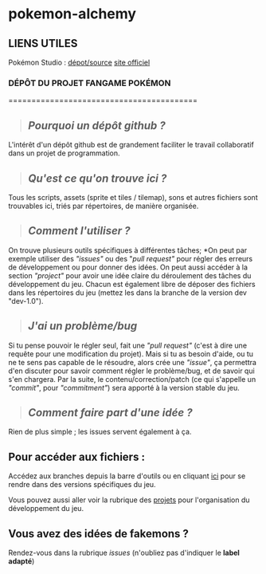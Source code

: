 # pokemon-alchemy

## LIENS UTILES
Pokémon Studio : [dépot/source](https://github.com/PokemonWorkshop/PokemonStudio/releases)
                 [site officiel](https://pokemonworkshop.com/fr/studio)


### **DÉPÔT DU PROJET FANGAME POKÉMON**
=========================================

>## *Pourquoi un dépôt github ?*
L'intérêt d'un dépôt github est de grandement faciliter le travail collaboratif dans un projet de programmation.


>## *Qu'est ce qu'on trouve ici ?*
Tous les scripts, assets (sprite et tiles / tilemap), sons et autres fichiers sont trouvables ici, triés par répertoires, de manière organisée.

>## *Comment l'utiliser ?*
On trouve plusieurs outils spécifiques à différentes tâches; *On peut par exemple utiliser des *"issues"* ou des "*pull request"* pour régler des erreurs de développement ou pour donner des idées. On peut aussi accéder à la section *"project"* pour avoir une idée claire du déroulement des tâches du développement du jeu.
Chacun est également libre de déposer des fichiers dans les répertoires du jeu (mettez les dans la branche de la version dev "dev-1.0").

>## *J'ai un problème/bug*
Si tu pense pouvoir le régler seul, fait une *"pull request"* (c'est à dire une requête pour une modification du projet).
Mais si tu as besoin d'aide, ou tu ne te sens pas capable de le résoudre, alors crée une *"issue"*, ça permettra d'en discuter pour savoir comment régler le problème/bug, et de savoir qui s'en chargera.
Par la suite, le contenu/correction/patch (ce qui s'appelle un *"commit"*, pour *"commitment"*) sera apporté à la version stable du jeu.

>## *Comment faire part d'une idée ?*
Rien de plus simple ; les issues servent également à ça.

## Pour accéder aux fichiers :
Accédez aux branches depuis la barre d'outils ou en cliquant [ici](https://github.com/Eeleemos/pokemon-alchemy/branches) pour se rendre dans des versions spécifiques du jeu.

Vous pouvez aussi aller voir la rubrique des  [projets](https://github.com/Eeleemos/pokemon-alchemy/projects?query=is%3Aopen) pour l'organisation du développement du jeu.

## Vous avez des idées de fakemons ?
Rendez-vous dans la rubrique *issues* (n'oubliez pas d'indiquer le **label adapté**)

